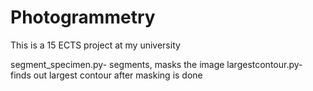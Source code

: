 # Photogrammetry
This is a 15 ECTS project at my university


segment_specimen.py- segments, masks the image
largestcontour.py- finds out largest contour after masking is done

